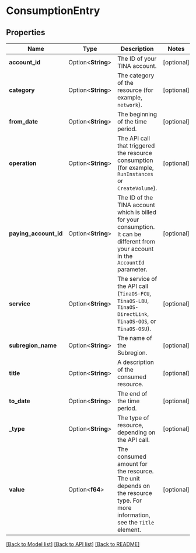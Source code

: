 # ConsumptionEntry

## Properties

Name | Type | Description | Notes
------------ | ------------- | ------------- | -------------
**account_id** | Option<**String**> | The ID of your TINA account. | [optional]
**category** | Option<**String**> | The category of the resource (for example, `network`). | [optional]
**from_date** | Option<**String**> | The beginning of the time period. | [optional]
**operation** | Option<**String**> | The API call that triggered the resource consumption (for example, `RunInstances` or `CreateVolume`). | [optional]
**paying_account_id** | Option<**String**> | The ID of the TINA account which is billed for your consumption. It can be different from your account in the `AccountId` parameter. | [optional]
**service** | Option<**String**> | The service of the API call (`TinaOS-FCU`, `TinaOS-LBU`, `TinaOS-DirectLink`, `TinaOS-OOS`, or `TinaOS-OSU`). | [optional]
**subregion_name** | Option<**String**> | The name of the Subregion. | [optional]
**title** | Option<**String**> | A description of the consumed resource. | [optional]
**to_date** | Option<**String**> | The end of the time period. | [optional]
**_type** | Option<**String**> | The type of resource, depending on the API call. | [optional]
**value** | Option<**f64**> | The consumed amount for the resource. The unit depends on the resource type. For more information, see the `Title` element. | [optional]

[[Back to Model list]](../README.md#documentation-for-models) [[Back to API list]](../README.md#documentation-for-api-endpoints) [[Back to README]](../README.md)


